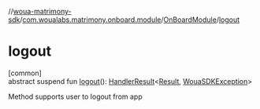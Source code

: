 //[woua-matrimony-sdk](../../../index.md)/[com.woualabs.matrimony.onboard.module](../index.md)/[OnBoardModule](index.md)/[logout](logout.md)

# logout

[common]\
abstract suspend fun [logout](logout.md)(): [HandlerResult](../../com.woualabs.matrimony.errors/-handler-result/index.md)<[Result](../../com.woualabs.matrimony.data.common/-result/index.md), [WouaSDKException](../../com.woualabs.matrimony.errors.exception/-woua-s-d-k-exception/index.md)>

Method supports user to logout from app
